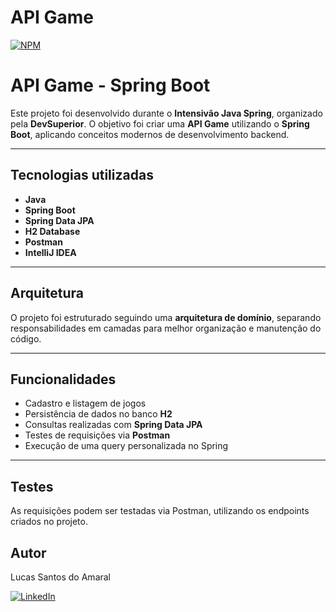 # API Game
[![NPM](https://img.shields.io/npm/l/react)](https://github.com/Lucas-amaral015/ApiGames/blob/main/LICENSE)

# API Game - Spring Boot

Este projeto foi desenvolvido durante o **Intensivão Java Spring**, organizado pela **DevSuperior**.
O objetivo foi criar uma **API Game** utilizando o **Spring Boot**, aplicando conceitos modernos de desenvolvimento backend.

---

## Tecnologias utilizadas
- **Java**
- **Spring Boot**
- **Spring Data JPA**
- **H2 Database**
- **Postman**
- **IntelliJ IDEA**

---

## Arquitetura
O projeto foi estruturado seguindo uma **arquitetura de domínio**, separando responsabilidades em camadas para melhor organização e manutenção do código.

---

## Funcionalidades
- Cadastro e listagem de jogos
- Persistência de dados no banco **H2**
- Consultas realizadas com **Spring Data JPA**
- Testes de requisições via **Postman**
- Execução de uma query personalizada no Spring

---


## Testes
As requisições podem ser testadas via Postman, utilizando os endpoints criados no projeto.


## Autor
Lucas Santos do Amaral

[![LinkedIn](https://img.shields.io/badge/LinkedIn-blue?style=for-the-badge&logo=linkedin&logoColor=white)](https://www.linkedin.com/in/lucas-amaral15/)
